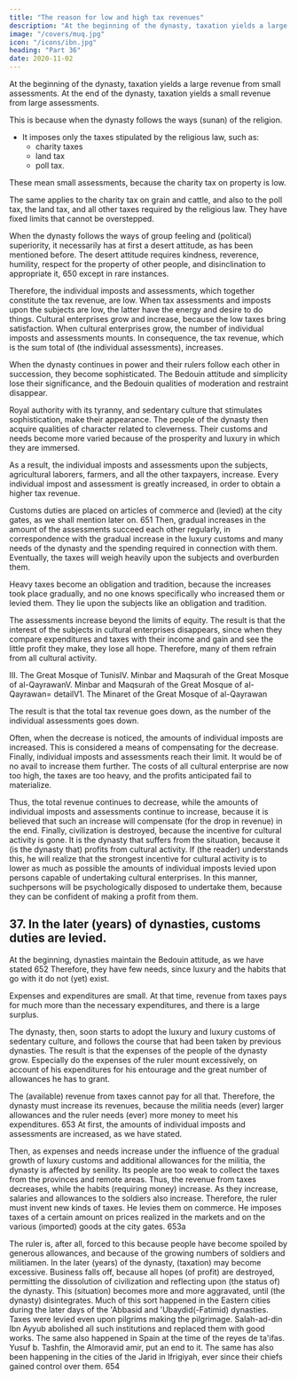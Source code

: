 ```yaml
---
title: "The reason for low and high tax revenues"
description: "At the beginning of the dynasty, taxation yields a large revenue from small assessments. At the end of the dynasty, taxation yields a small revenue from large assessments"
image: "/covers/muq.jpg"
icon: "/icons/ibn.jpg"
heading: "Part 36"
date: 2020-11-02
---
```



At the beginning of the dynasty, taxation yields a large revenue from small assessments. At the end of the dynasty, taxation yields a small revenue from large assessments.

This is because when the dynasty follows the ways (sunan) of the religion. 
- It imposes only the taxes stipulated by the religious law, such as:
  - charity taxes
  - land tax
  - poll tax. 

These mean small assessments, because the charity tax on property<!--  649 --> is low. 

The same applies to the charity tax on grain and cattle, and also to the poll tax, the land tax, and all other taxes required by the religious law. They have fixed limits that cannot be overstepped.

When the dynasty follows the ways of group feeling and (political) superiority, it necessarily has at first a desert attitude, as has been mentioned before. The desert attitude requires kindness, reverence, humility, respect for the property of other people, and disinclination to appropriate it, 650 except in rare instances.

Therefore, the individual imposts and assessments, which together constitute the tax revenue, are low. When tax assessments and imposts upon the subjects are low, the latter have the energy and desire to do things. Cultural enterprises grow and increase, because the low taxes bring satisfaction. When cultural enterprises grow, the number of individual imposts and assessments mounts. In consequence, the tax revenue, which is the sum total of (the individual assessments), increases.

When the dynasty continues in power and their rulers follow each other in succession, they become sophisticated. The Bedouin attitude and simplicity lose their significance, and the Bedouin qualities of moderation and restraint disappear. 

Royal authority with its tyranny, and sedentary culture that stimulates sophistication, make their appearance. The people of the dynasty then acquire qualities of character related to cleverness. Their customs and needs become more varied because of the prosperity and luxury in which they are immersed. 

As a result, the individual imposts and assessments upon the subjects, agricultural laborers, farmers, and all the other taxpayers, increase. Every individual impost and assessment is greatly increased, in order to obtain a higher tax revenue. 

Customs duties are placed on articles of commerce and (levied) at the city gates, as we shall mention later on. 651
Then, gradual increases in the amount of the assessments succeed each other regularly, in correspondence with the gradual increase in the luxury customs and many needs of the dynasty and the spending required in connection with them.
Eventually, the taxes will weigh heavily upon the subjects and overburden them.

Heavy taxes become an obligation and tradition, because the increases took place gradually, and no one knows specifically who increased them or levied them. They lie upon the subjects like an obligation and tradition.

The assessments increase beyond the limits of equity. The result is that the interest of the subjects in cultural enterprises disappears, since when they compare expenditures and taxes with their income and gain and see the little profit they make, they lose all hope. Therefore, many of them refrain from all cultural activity.


III. The Great Mosque of TunisIV. Minbar and Maqsurah of the Great Mosque of al-QayrawanV. Minbar and Maqsurah of the Great Mosque of al-Qayrawan= detailV1. The Minaret of the Great Mosque of al-Qayrawan


The result is that the total tax revenue goes down, as the number of the individual assessments goes down. 

Often, when the decrease is noticed, the amounts of individual imposts are increased. This
is considered a means of compensating for the decrease. Finally, individual imposts
and assessments reach their limit. It would be of no avail to increase them further.
The costs of all cultural enterprise are now too high, the taxes are too heavy, and the
profits anticipated fail to materialize. 

Thus, the total revenue continues to decrease,
while the amounts of individual imposts and assessments continue to increase,
because it is believed that such an increase will compensate (for the drop in revenue)
in the end. Finally, civilization is destroyed, because the incentive for cultural
activity is gone. It is the dynasty that suffers from the situation, because it (is the
dynasty that) profits from cultural activity.
If (the reader) understands this, he will realize that the strongest incentive for
cultural activity is to lower as much as possible the amounts of individual imposts
levied upon persons capable of undertaking cultural enterprises. In this manner, suchpersons will be psychologically disposed to undertake them, because they can be
confident of making a profit from them.

## 37. In the later (years) of dynasties, customs duties are levied.

At the beginning, dynasties maintain the Bedouin attitude, as we have stated 652 Therefore, they have few needs, since luxury and the habits that go with it do not (yet) exist. 

Expenses and expenditures are small. At that time, revenue from taxes pays for much more than the necessary expenditures, and there is a large surplus.

The dynasty, then, soon starts to adopt the luxury and luxury customs of sedentary culture, and follows the course that had been taken by previous dynasties. The result is that the expenses of the people of the dynasty grow. Especially do the expenses of the ruler mount excessively, on account of his expenditures for his entourage and the great number of allowances he has to grant. 

The (available) revenue from taxes cannot pay for all that. Therefore, the dynasty must increase its
revenues, because the militia needs (ever) larger allowances and the ruler needs
(ever) more money to meet his expenditures. 653 At first, the amounts of individual
imposts and assessments are increased, as we have stated. 

Then, as expenses and needs increase under the influence of the gradual growth of luxury customs and
additional allowances for the militia, the dynasty is affected by senility. Its people
are too weak to collect the taxes from the provinces and remote areas. Thus, the
revenue from taxes decreases, while the habits (requiring money) increase. As they
increase, salaries and allowances to the soldiers also increase. Therefore, the ruler
must invent new kinds of taxes. He levies them on commerce. He imposes taxes of a
certain amount on prices realized in the markets and on the various (imported) goods
at the city gates. 653a 

The ruler is, after all, forced to this because people have become spoiled by generous allowances, and because of the growing numbers of soldiers and militiamen. In the later (years) of the dynasty, (taxation) may become
excessive. Business falls off, because all hopes (of profit) are destroyed, permitting
the dissolution of civilization and reflecting upon (the status of) the dynasty. This
(situation) becomes more and more aggravated, until (the dynasty) disintegrates.
Much of this sort happened in the Eastern cities during the later days of the
'Abbasid and 'Ubaydid(-Fatimid) dynasties. Taxes were levied even upon pilgrims
making the pilgrimage. Salah-ad-din Ibn Ayyub abolished all such institutions and
replaced them with good works. The same also happened in Spain at the time of the
reyes de ta'ifas. Yusuf b. Tashfin, the Almoravid amir, put an end to it. The same
has also been happening in the cities of the Jarid in Ifrigiyah, ever since their chiefs
gained control over them. 654

